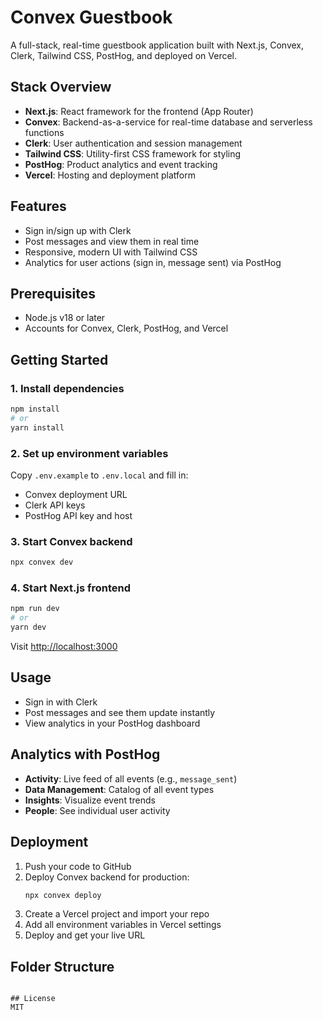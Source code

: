 # Convex Guestbook

A full-stack, real-time guestbook application built with Next.js, Convex, Clerk, Tailwind CSS, PostHog, and deployed on Vercel.

## Stack Overview

- **Next.js**: React framework for the frontend (App Router)
- **Convex**: Backend-as-a-service for real-time database and serverless functions
- **Clerk**: User authentication and session management
- **Tailwind CSS**: Utility-first CSS framework for styling
- **PostHog**: Product analytics and event tracking
- **Vercel**: Hosting and deployment platform

## Features

- Sign in/sign up with Clerk
- Post messages and view them in real time
- Responsive, modern UI with Tailwind CSS
- Analytics for user actions (sign in, message sent) via PostHog

## Prerequisites

- Node.js v18 or later
- Accounts for Convex, Clerk, PostHog, and Vercel

## Getting Started

### 1. Install dependencies

```sh
npm install
# or
yarn install
```

### 2. Set up environment variables

Copy `.env.example` to `.env.local` and fill in:

- Convex deployment URL
- Clerk API keys
- PostHog API key and host

### 3. Start Convex backend

```sh
npx convex dev
```

### 4. Start Next.js frontend

```sh
npm run dev
# or
yarn dev
```

Visit [http://localhost:3000](http://localhost:3000)

## Usage

- Sign in with Clerk
- Post messages and see them update instantly
- View analytics in your PostHog dashboard

## Analytics with PostHog

- **Activity**: Live feed of all events (e.g., `message_sent`)
- **Data Management**: Catalog of all event types
- **Insights**: Visualize event trends
- **People**: See individual user activity

## Deployment

1. Push your code to GitHub
2. Deploy Convex backend for production:
   ```sh
   npx convex deploy
   ```
3. Create a Vercel project and import your repo
4. Add all environment variables in Vercel settings
5. Deploy and get your live URL

## Folder Structure

```

## License
MIT
```
